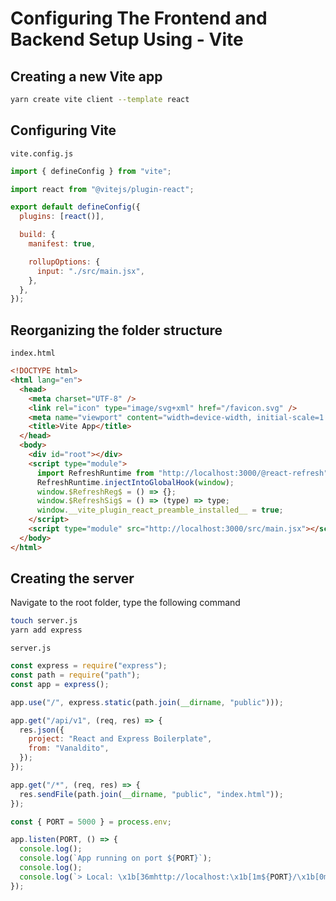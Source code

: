 # Configuring The Frontend and Backend Setup Using - Vite

## Creating a new Vite app

``` sh
yarn create vite client --template react
```

## Configuring Vite

`vite.config.js`
``` js
import { defineConfig } from "vite";

import react from "@vitejs/plugin-react";

export default defineConfig({
  plugins: [react()],

  build: {
    manifest: true,

    rollupOptions: {
      input: "./src/main.jsx",
    },
  },
});
```

## Reorganizing the folder structure

`index.html`
``` html
<!DOCTYPE html>
<html lang="en">
  <head>
    <meta charset="UTF-8" />
    <link rel="icon" type="image/svg+xml" href="/favicon.svg" />
    <meta name="viewport" content="width=device-width, initial-scale=1.0" />
    <title>Vite App</title>
  </head>
  <body>
    <div id="root"></div>
    <script type="module">
      import RefreshRuntime from "http://localhost:3000/@react-refresh";
      RefreshRuntime.injectIntoGlobalHook(window);
      window.$RefreshReg$ = () => {};
      window.$RefreshSig$ = () => (type) => type;
      window.__vite_plugin_react_preamble_installed__ = true;
    </script>
    <script type="module" src="http://localhost:3000/src/main.jsx"></script>
  </body>
</html>
```

## Creating the server

Navigate to the root folder, type the following command

``` sh
touch server.js
yarn add express
```

`server.js`
```js
const express = require("express");
const path = require("path");
const app = express();

app.use("/", express.static(path.join(__dirname, "public")));

app.get("/api/v1", (req, res) => {
  res.json({
    project: "React and Express Boilerplate",
    from: "Vanaldito",
  });
});

app.get("/*", (req, res) => {
  res.sendFile(path.join(__dirname, "public", "index.html"));
});

const { PORT = 5000 } = process.env;

app.listen(PORT, () => {
  console.log();
  console.log(`App running on port ${PORT}`);
  console.log();
  console.log(`> Local: \x1b[36mhttp://localhost:\x1b[1m${PORT}/\x1b[0m`);
});
```
